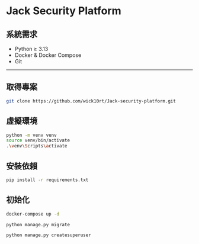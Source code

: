 # Jack Security Platform

## 系統需求

- Python ≥ 3.13
- Docker & Docker Compose
- Git

---

## 取得專案

```bash
git clone https://github.com/wick10rt/Jack-security-platform.git
```

## 虛擬環境

```bash
python -m venv venv
source venv/bin/activate
.\venv\Scripts\activate
```

## 安裝依賴

```bash
pip install -r requirements.txt
```

## 初始化

```bash
docker-compose up -d

python manage.py migrate

python manage.py createsuperuser
```
